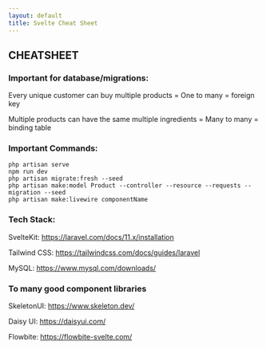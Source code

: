 ```yaml
---
layout: default
title: Svelte Cheat Sheet
---
```


<h2>CHEATSHEET</h2>
<h3>Important for database/migrations:</h3>
<p>Every unique customer can buy multiple products = One to many = foreign key</p>
<p>Multiple products can have the same multiple ingredients = Many to many = binding table</p>

<h3>Important Commands:</h3>
<div class="codesnippet-wrapper">
  <div class="line-numbers">
</div>
<pre class="codesnippet">
<code>php artisan serve
npm run dev
php artisan migrate:fresh --seed
php artisan make:model Product --controller --resource --requests --migration --seed
php artisan make:livewire componentName</code></pre></div>


<h3>Tech Stack:</h3>
<p>SvelteKit: <a href="https://laravel.com/docs/11.x/installation">https://laravel.com/docs/11.x/installation</a></p>
<p>Tailwind CSS: <a href="https://tailwindcss.com/docs/guides/laravel">https://tailwindcss.com/docs/guides/laravel</a></p>
<p>MySQL: <a href="https://www.mysql.com/downloads/">https://www.mysql.com/downloads/</a></p>

<h3>To many good component libraries</h3>
<p>SkeletonUI: <a href="https://www.skeleton.dev/">https://www.skeleton.dev/</a></p>
<p>Daisy UI: <a href="https://daisyui.com/">https://daisyui.com/</a></p>
<p>Flowbite: <a href="https://flowbite-svelte.com/">https://flowbite-svelte.com/</a></p>
